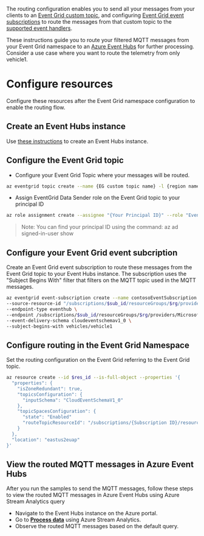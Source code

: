 The routing configuration enables you to send all your messages from your clients to an [Event Grid custom topic](https://review.learn.microsoft.com/en-us/azure/event-grid/custom-topics), and configuring [Event Grid event subscriptions](https://review.learn.microsoft.com/en-us/azure/event-grid/subscribe-through-portal) to route the messages from that custom topic to the [supported event handlers](https://review.learn.microsoft.com/en-us/azure/event-grid/event-handlers). 

These instructions guide you to route your filtered MQTT messages from your Event Grid namespace to an [Azure Event Hubs](https://learn.microsoft.com/en-us/azure/event-hubs/event-hubs-about) for further processing. Consider a use case where you want to route the telemetry from only vehicle1.

# Configure resources
Configure these resources after the Event Grid namespace configuration to enable the routing flow.

## Create an Event Hubs instance
Use [these instructions](https://review.learn.microsoft.com/en-us/azure/event-hubs/event-hubs-quickstart-cli) to create an Event Hubs instance.

## Configure the Event Grid topic
- Configure your Event Grid Topic where your messages will be routed.
```bash
az eventgrid topic create --name {EG custom topic name} -l {region name} -g rg --input-schema cloudeventschemav1_0
```
- Assign EventGrid Data Sender role on the Event Grid topic to your principal ID 
```bash
az role assignment create --assignee "{Your Principal ID}" --role "EventGrid Data Sender" --scope "/subscriptions/$sub_id/resourcegroups/$rg/providers/Microsoft.EventGrid/topics/{EG Custom Topic Name}"
```
> Note: 
> You can find your principal ID using the command: az ad signed-in-user show

## Configure your Event Grid event subcription

Create an Event Grid event subscription to route these messages from the Event Grid topic to your Event Hubs instance. The subscription uses the "Subject Begins With" filter that filters on the MQTT topic used in the MQTT messages.

```bash
az eventgrid event-subscription create --name contosoEventSubscription \
--source-resource-id "/subscriptions/$sub_id/resourceGroups/$rg/providers/Microsoft.EventGrid/topics/{Your Event Grid Topic Name}" \
--endpoint-type eventhub \
--endpoint /subscriptions/$sub_id/resourceGroups/$rg/providers/Microsoft.EventHub/namespaces/{Event Hub Namespace Name}/eventhubs/{Event Hub Name}
--event-delivery-schema cloudeventschemav1_0 \
--subject-begins-with vehicles/vehicle1
```

## Configure routing in the Event Grid Namespace
Set the routing configuration on the Event Grid referring to the Event Grid topic.

```bash
az resource create --id $res_id --is-full-object --properties '{
  "properties": {
    "isZoneRedundant": true,
    "topicsConfiguration": {
      "inputSchema": "CloudEventSchemaV1_0"
    },
    "topicSpacesConfiguration": {
      "state": "Enabled"
      "routeTopicResourceId": "/subscriptions/{Subscription ID}/resourceGroups/{Resource Group ID}/providers/Microsoft.EventGrid/topics/{EG Custom Topic Name}"
    }
  },
  "location": "eastus2euap"
}'
```
## View the routed MQTT messages in Azure Event Hubs
After you run the samples to send the MQTT messages, follow these steps to view the routed MQTT messages in Azure Event Hubs using Azure Stream Analytics query
- Navigate to the Event Hubs instance on the Azure portal.
- Go to [**Process data**](https://review.learn.microsoft.com/en-us/azure/event-hubs/process-data-azure-stream-analytics?branch=release-build-2023-event-grid) using Azure Stream Analytics. 
- Observe the routed MQTT messages based on the default query.
